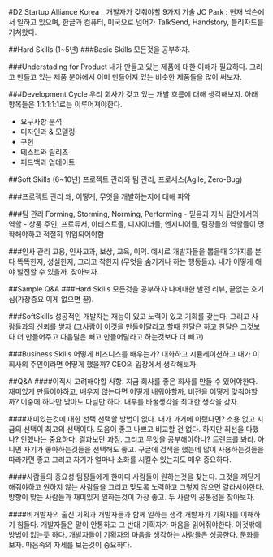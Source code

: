 #D2 Startup Alliance Korea _ 개발자가 갖춰야할 9가지 기술
JC Park : 현재 넥슨에서 일하고 있으며, 한글과 컴퓨터, 미국으로 넘어가 TalkSend, Handstory, 블리자드를 거쳐왔다.

##Hard Skills (1~5년)
###Basic Skills
모든것을 공부하자.

###Understading for Product
내가 만들고 있는 제품에 대한 이해가 필요하다. 그리고 만들고 있는 제품 분야에서 이미 만들어져 있는 비슷한 제품들을 많이 써보자.

###Development Cycle
우리 회사가 갖고 있는 개발 흐름에 대해 생각해보자. 아래 항목들은 1:1:1:1:1로는 이루어져야한다. 
* 요구사항 분석
* 디자인과 & 모델링
* 구현
* 테스트와 릴리즈
* 피드백과 업데이트

##Soft Skills (6~10년)
프로젝트 관리와 팀 관리, 프로세스(Agile, Zero-Bug)

###프로젝트 관리
왜, 어떻게, 무엇을 개발하는지에 대해 파악

###팀 관리
Forming, Storming, Norming, Performing - 믿음과 지식
팀안에서의 역할 - 상품 주인, 프로듀서, 아티스트들, 디자이너들, 엔지니어들, 팀장들의 역할들이 명확해야하고 적절히 위임되어야함

###인사 관리
고용, 인사고과, 보상, 교육, 이익. 예시로 개발자들을 뽑을때 3가지를 본다 똑똑한지, 성실한지, 그리고 착한지 (무엇을 숨기거나 하는 행동들x). 내가 어떻게 해야 발전할 수 있을까. 찾아보자.

##Sample Q&A
###Hard Skills
모든것을 공부하자 나에대한 발전 리뷰, 끝없는 호기심(가장중요 이게 없으면 끝). 

###SoftSkills
성공적인 개발자는 재능이 있고 노력이 있고 기회를 갖는다. 그리고 사람들과의 신뢰를 쌓자 (그사람이 이것을 만들어달라고 할때 한달은 하고 한달은 그것보다 더 만들어주고 다음달은 빼고 만들어달라고 하는것보다 더 빼고)

###Business Skills
어떻게 비즈니스를 배우는가? 대화하고 시뮬레이션하고 내가 이 회사의 주인이라면 어떻게 했을까? CEO의 입장에서 생각해보자. 

##Q&A
####이직시 고려해야할 사항.
지금 회사를 좋은 회사를 만들 수 있어야한다. 재미있게 만들어야하고, 배우지 않는다면 어떻게 배워야할까, 비전을 어떻게 맞춰야할까? 이중에 하나만 맞아도 다닐만 하다. 내부를 바꿀생각을 최대한 생각을 갖자.

####재미있는것에 대한 선택
선택할 방법이 없다. 내가 과거에 이랬다면? 소용 없고 지금의 선택이 최고의 선택이다. 도움이 좋고 나쁘고 비교할 건 없다. 하지만 최선을 다했나? 안했나는 중요하다. 결과보단 과정. 그리고 무엇을 공부해야하나? 트렌드를 봐라. 아니면 자기가 좋아하는것들을 선택해도 좋고. 구글에 검색을 했는데 많이 사용하는것들을 따라가면 좋고 그리고 자기가 얼마나 소화를 시킬수 있는지도 매우 중요하다.

####사람들의 중요성 팀장들에게 한마디
사람들이 원하는것을 찾는다. 그것을 깨닫게 해줘야하고 원하지 않는 사람들을 그리고 맞도록 노력하고 그렇지 않으면 갈라서야한다.
방향이 맞는 사람들과 재미있게 일하는것이 가장 좋고. 두 사람의 공통점을 찾아보자.

####비개발자의 출신 기획과 개발자들과 함께 일하는 생각
개발자가 기획자를 이해하기 힘들다. 개발자들은 말이 안통하고 그 반대 기획자가 마음을 읽어줘야한다. 이것밖에 방법이 없는듯 하다.
개발자들이 기획자의 마음을 생각하는 사람들은 성공한다. 문화를 보자. 마음속의 자세를 보는것이 중요하다.